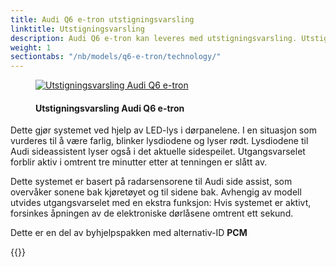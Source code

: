 ```yaml
---
title: Audi Q6 e-tron utstigningsvarsling
linktitle: Utstigningsvarsling
description: Audi Q6 e-tron kan leveres med utstigningsvarsling. Utstigningsvarsling forbedrer sikkerheten i bytrafikken. Hvis bilen har stoppet og andre kjøretøy eller syklister klassifisert som kritiske nærmer seg bakfra, advarer systemet passasjerene om å ikke åpne dørene.
weight: 1
sectiontabs: "/nb/models/q6-e-tron/technology/"
---
```


<!-- markdownlint-disable MD033 -->
<figure>
    <a href="https://media.electrichasgoneaudi.net/multimedia/models/e-tron/technology/drivingassistance/exitwarning/exitwarning.jpg">
        <img src="https://media.electrichasgoneaudi.net/multimedia/models/e-tron/technology/drivingassistance/exitwarning/exitwarnings.jpg"
        class="img-fluid" alt="Utstigningsvarsling Audi Q6 e-tron" title="Utstigningsvarsling Audi Q6 e-tron">
    </a>
    <figcaption><h4>Utstigningsvarsling Audi Q6 e-tron</h4></figcaption>
</figure>

Dette gjør systemet ved hjelp av LED-lys i dørpanelene. I en situasjon som vurderes til å være farlig, blinker lysdiodene og lyser rødt. Lysdiodene til Audi sideassistent lyser også i det aktuelle sidespeilet. Utgangsvarselet forblir aktiv i omtrent tre minutter etter at tenningen er slått av.

Dette systemet er basert på radarsensorene til Audi side assist, som overvåker sonene bak kjøretøyet og til sidene bak. Avhengig av modell utvides utgangsvarselet med en ekstra funksjon: Hvis systemet er aktivt, forsinkes åpningen av de elektroniske dørlåsene omtrent ett sekund.

Dette er en del av byhjelpspakken med alternativ-ID **PCM**


{{<children description="true" />}}
